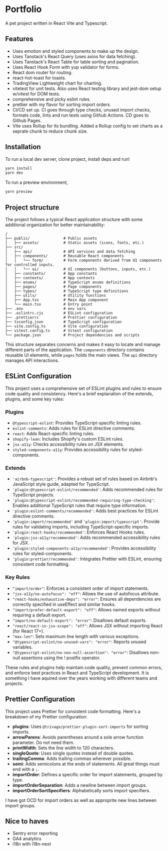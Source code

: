 # Portfolio

A pet project written in React Vite and Typescript.

## Features

- Uses emotion and styled components to make up the design.
- Uses Tanstack's React Query (uses axios for data fetching).
- Uses Tanstack's React Table for table sorting and pagination. 
- Uses React Hook Form with yup validator for forms.
- React dom router for routing.
- react-hot-toast for toasts.
- TradingView Lightweight chart for charting.
- vitetest for unit tests. Also uses React testing library and jest-dom setup w/vitest for DOM tests.
- comprehensive and picky eslint rules.
- prettier with my flavor for sorting import orders.
- CI/CD set up. CI goes through type checks, unused import checks, formats code, lints and run tests using Github Actions. CD goes to Github Pages.
- Vite uses Rollup for its bundling. Added a Rollup config to set charts as a seprate chunk to reduce chunk size.

## Installation

To run a local dev server, clone project, install deps and run!

```sh
yarn install
yarn dev
```

To run a preview environment,

```sh
yarn preview
```

## Project structure
The project follows a typical React application structure with some additional organization for better maintainability:

```
/
├── public/               # Public assets
│   ├── assets/           # Static assets (icons, fonts, etc.)
├── src/
│   ├── api/              # API services and data fetching
│   ├── components/       # Reusable React components
│   │   └── form/         # Form components derived from UI components for controlled inputs.
│   │   └── ui/           # UI components (buttons, inputs, etc.)
│   ├── constants/        # App constants
│   ├── contexts/         # App contexts
│   ├── enums/            # TypeScript enums definitions
│   ├── pages/            # Page components
│   ├── types/            # TypeScript type definitions
│   ├── utils/            # Utility functions
│   ├── App.tsx           # Main App component
│   └── main.tsx          # Entry point
├── .env                  # env vars
├── .eslintrc.cjs         # ESLint configuration
├── .prettierrc           # Prettier configuration
├── tsconfig.json         # TypeScript configuration
├── vite.config.ts        # Vite configuration
├── vitest.config.ts      # Vitest configuration
└── package.json          # Project dependencies and scripts
```

This structure separates concerns and makes it easy to locate and manage different parts of the application. The `components` directory contains reusable UI elements, while `pages` holds the main views. The `api` directory manages API interactions.

## ESLint Configuration

This project uses a comprehensive set of ESLint plugins and rules to ensure code quality and consistency. Here's a brief explanation of the extends, plugins, and some key rules:

### Plugins

- `@typescript-eslint`: Provides TypeScript-specific linting rules.
- `eslint-comments`: Adds rules for ESLint directive comments.
- `react`: Adds React-specific linting rules.
- `shopify-lean`: Includes Shopify's custom ESLint rules.
- `jsx-a11y`: Checks accessibility rules on JSX elements.
- `styled-components-a11y`: Provides accessibility rules for styled-components.

### Extends

- `'airbnb-typescript'`: Provides a robust set of rules based on Airbnb's JavaScript style guide, adapted for TypeScript.
- `'plugin:@typescript-eslint/recommended'`: Adds recommended rules for TypeScript projects.
- `'plugin:@typescript-eslint/recommended-requiring-type-checking'`: Enables additional TypeScript rules that require type information.
- `'plugin:eslint-comments/recommended'`: Adds best practices for ESLint directive comments.
- `'plugin:import/recommended'` and `'plugin:import/typescript'`: Provide rules for validating imports, including TypeScript-specific imports.
- `'plugin:react-hooks/recommended'`: Enforces React Hooks rules.
- `'plugin:jsx-a11y/recommended'`: Adds recommended accessibility rules for JSX.
- `'plugin:styled-components-a11y/recommended'`: Provides accessibility rules for styled-components.
- `'plugin:prettier/recommended'`: Integrates Prettier with ESLint, ensuring consistent code formatting.

### Key Rules

- `"import/order"`: Enforces a consistent order of import statements.
- `"jsx-a11y/no-autofocus": "off"`: Allows the use of autofocus attribute.
- `"react-hooks/exhaustive-deps": "error"`: Ensures all dependencies are correctly specified in useEffect and similar hooks.
- `"import/prefer-default-export": "off"`: Allows named exports without requiring a default export.
- `"import/no-default-export": "error"`: Disallows default exports.
- `"react/react-in-jsx-scope": "off"`: Allows JSX without importing React (for React 17+).
- `"max-len"`: Sets maximum line length with various exceptions.
- `"@typescript-eslint/no-unused-vars": "error"`: Reports unused variables.
- `"@typescript-eslint/no-non-null-assertion": "error"`: Disallows non-null assertions using the ! postfix operator.

These rules and plugins help maintain code quality, prevent common errors, and enforce best practices in React and TypeScript development. It is something I have aquired over the years working with different teams and projects.

## Prettier Configuration

This project uses Prettier for consistent code formatting. Here's a breakdown of my Prettier configuration:

- **plugins**: Uses `@trivago/prettier-plugin-sort-imports` for sorting imports.
- **arrowParens**: Avoids parentheses around a sole arrow function parameter. Do not need them.
- **printWidth**: Sets the line width to 120 characters.
- **singleQuote**: Uses single quotes instead of double quotes.
- **trailingComma**: Adds trailing commas wherever possible.
- **semi**: Adds semicolons at the ends of statements. All great things must end with a `;`.
- **importOrder**: Defines a specific order for import statements, grouped by type.
- **importOrderSeparation**: Adds a newline between import groups.
- **importOrderSortSpecifiers**: Alphabetically sorts import specifiers.

I have got OCD for import orders as well as approprite new lines between import groups.

## Nice to haves
- Sentry error reporting
- GA4 analytics
- i18n with i18n-next
